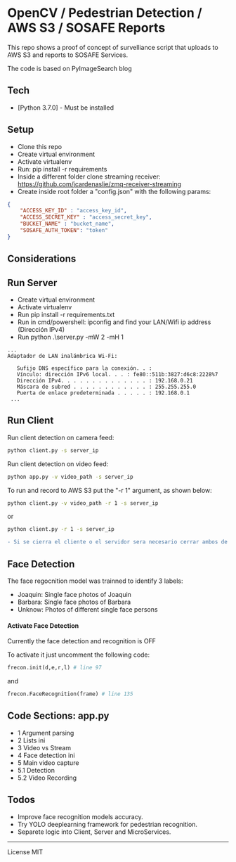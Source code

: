 # OpenCV / Pedestrian Detection / AWS S3 / SOSAFE Reports

This repo shows a proof of concept of survelliance script that uploads to AWS S3 and reports to SOSAFE Services.

The code is based on PyImageSearch blog

## Tech

* [Python 3.7.0] - Must be installed

## Setup
- Clone this repo
- Create virtual environment
- Activate virtualenv
- Run: pip install -r requirements
- Inside a different folder clone streaming receiver: https://github.com/jcardenaslie/zmq-receiver-streaming
- Create inside root folder a "config.json" with the following params: 

```json
{
	"ACCESS_KEY_ID" : "access_key_id",
	"ACCESS_SECRET_KEY" : "access_secret_key",
	"BUCKET_NAME" : "bucket_name",
	"SOSAFE_AUTH_TOKEN": "token"
}
```

## Considerations

## Run Server
- Create virtual environment
- Activate virtualenv
- Run pip install -r requirements.txt
- Run in cmd/powershell: ipconfig and find your LAN/Wifi ip address (Dirección IPv4)
- Run python .\server.py -mW 2 -mH 1

```
...
Adaptador de LAN inalámbrica Wi-Fi:

   Sufijo DNS específico para la conexión. . :
   Vínculo: dirección IPv6 local. . . : fe80::511b:3827:d6c8:2228%7
   Dirección IPv4. . . . . . . . . . . . . . : 192.168.0.21
   Máscara de subred . . . . . . . . . . . . : 255.255.255.0
   Puerta de enlace predeterminada . . . . . : 192.168.0.1
 ...
```
## Run Client

Run client detection on camera feed:

```sh
python client.py -s server_ip
```
Run client detection on video feed:

```sh
python app.py -v video_path -s server_ip
```

To run and record to AWS S3 put the "-r 1" argument, as shown below:

```sh
python client.py -v video_path -r 1 -s server_ip
```

or

```sh
python client.py -r 1 -s server_ip
```

```diff
- Si se cierra el cliente o el servidor sera necesario cerrar ambos de manera forsoza. Se recomienda que para probar la subida del video a AWS S3 se deje de detectar un ser humano mientras la camara sigue encendida. Esto hara que el servidor de recepción deje de strimear
```


## Face Detection
The face regocnition model was trainned to identify 3 labels:
- Joaquin: Single face photos of Joaquin
- Barbara: Single face photos of Barbara
- Unknow: Photos of different single face persons

#### Activate Face Detection
Currently the face detection and recognition is OFF

To activate it just uncomment the following code:

```py
frecon.init(d,e,r,l) # line 97
```

and

```py
frecon.FaceRecognition(frame) # line 135
```

## Code Sections: app.py

- 1 Argument parsing
- 2 Lists ini
- 3 Video vs Stream
- 4 Face detection ini
- 5 Main video capture
- 5.1 Detection
- 5.2 Video Recording

## Todos

 - Improve face recognition models accuracy.
 - Try YOLO deeplearning framework for pedestrian recognition.
 - Separete logic into Client, Server and MicroServices.
 
----

License MIT

